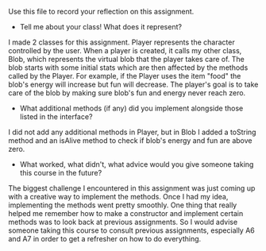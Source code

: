 Use this file to record your reflection on this assignment.

- Tell me about your class! What does it represent?

I made 2 classes for this assignment. Player represents the character controlled by the user. When a player is created, it calls my other class, Blob, which represents the virtual blob that the player takes care of. The blob starts with some initial stats which are then affected by the methods called by the Player. For example, if the Player uses the item "food" the blob's energy will increase but fun will decrease. The player's goal is to take care of the blob by making sure blob's fun and energy never reach zero. 

- What additional methods (if any) did you implement alongside those listed in the interface?

I did not add any additional methods in Player, but in Blob I added a toString method and an isAlive method to check if blob's energy and fun are above zero. 

- What worked, what didn't, what advice would you give someone taking this course in the future?

The biggest challenge I encountered in this assignment was just coming up with a creative way to implement the methods. Once I had my idea, implementing the methods went pretty smoothly. One thing that really helped me remember how to make a constructor and implement certain methods was to look back at previous assignments. So I would advise someone taking this course to consult previous assignments, especially A6 and A7 in order to get a refresher on how to do everything. 
